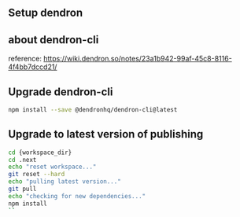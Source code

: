 
## Setup dendron

## about dendron-cli
reference: https://wiki.dendron.so/notes/23a1b942-99af-45c8-8116-4f4bb7dccd21/
## Upgrade dendron-cli
```sh
npm install --save @dendronhq/dendron-cli@latest
```
## Upgrade to latest version of publishing
```sh
cd {workspace_dir}
cd .next
echo "reset workspace..."
git reset --hard
echo "pulling latest version..."
git pull
echo "checking for new dependencies..."
npm install
``
